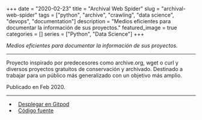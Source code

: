 +++ 
date = "2020-02-23"
title = "Archival Web Spider"
slug = "archival-web-spider"
tags = ["python", "archive", "crawling", "data science", "devops", "documentation"]
description = "Medios eficientes para documentar la información de sus proyectos."
featured_image = true
categories = []
series = ["Python", "Data Science"]
+++

<p>
<em>Medios eficientes para documentar la información de sus proyectos.</em>
</p>
<hr>
<p>
    Proyecto inspirado por predecesores como archive.org, wget o curl y diversos proyectos gratuitos de conservación y archivado. Destinado a trabajar para un público más generalizado con un objetivo más amplio.
</p>
<p>Publicado en Feb 2020.</p>
<hr>
<ul>
	<li><i class="fa fa-terminal"></i>&nbsp; <a href="https://gitpod.io/#https://github.com/netrules/archival-web-spider" rel="nofollow">Desplegar en Gitpod</a></li>
	<li><i class="fa fa-download"></i>&nbsp; <a href="https://github.com/netrules/archival-web-spider">Código fuente</a></li>
</ul>